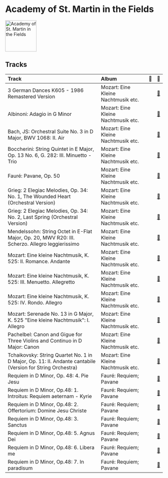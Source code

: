 
# Academy of St. Martin in the Fields


<img src="https://i.scdn.co/image/ab6761610000e5ebc8b13e554131116bf311f242" alt="Academy of St. Martin in the Fields" width="100" />

## Tracks

| Track                                                                                                      | Album                               | 💚   | 🔗                                                          |
|:-----------------------------------------------------------------------------------------------------------|:------------------------------------|:----|:-----------------------------------------------------------|
| 3 German Dances K605 - 1986 Remastered Version                                                             | Mozart: Eine Kleine Nachtmusik etc. |     | [🔗](https://open.spotify.com/track/4O1tFA8Qx8txP2qnIqJ7iy) |
| Albinoni: Adagio in G Minor                                                                                | Mozart: Eine Kleine Nachtmusik etc. |     | [🔗](https://open.spotify.com/track/3QBjivHlen5OOYCnujzvIg) |
| Bach, JS: Orchestral Suite No. 3 in D Major, BWV 1068: II. Air                                             | Mozart: Eine Kleine Nachtmusik etc. |     | [🔗](https://open.spotify.com/track/4MZrz8znekDgMAQ2qQY7jL) |
| Boccherini: String Quintet in E Major, Op. 13 No. 6, G. 282: III. Minuetto - Trio                          | Mozart: Eine Kleine Nachtmusik etc. |     | [🔗](https://open.spotify.com/track/6e85fziCk6MwZUxWyG6Ijm) |
| Fauré: Pavane, Op. 50                                                                                      | Mozart: Eine Kleine Nachtmusik etc. |     | [🔗](https://open.spotify.com/track/7yYONuFhNa72Bf5WFx8hSW) |
| Grieg: 2 Elegiac Melodies, Op. 34: No. 1, The Wounded Heart (Orchestral Version)                           | Mozart: Eine Kleine Nachtmusik etc. |     | [🔗](https://open.spotify.com/track/0LpajCrPOJtmMrrC1n84q3) |
| Grieg: 2 Elegiac Melodies, Op. 34: No. 2, Last Spring (Orchestral Version)                                 | Mozart: Eine Kleine Nachtmusik etc. |     | [🔗](https://open.spotify.com/track/7rp12Tm7r87MOjgUQ0xQ9L) |
| Mendelssohn: String Octet in E-Flat Major, Op. 20, MWV R20: III. Scherzo. Allegro leggierissimo            | Mozart: Eine Kleine Nachtmusik etc. |     | [🔗](https://open.spotify.com/track/5vwgQw9h0zAYf5PxNxvYV1) |
| Mozart: Eine kleine Nachtmusik, K. 525: II. Romance. Andante                                               | Mozart: Eine Kleine Nachtmusik etc. |     | [🔗](https://open.spotify.com/track/5c8aHvonwKaBAoOIXmHQdt) |
| Mozart: Eine kleine Nachtmusik, K. 525: III. Menuetto. Allegretto                                          | Mozart: Eine Kleine Nachtmusik etc. |     | [🔗](https://open.spotify.com/track/0u1geqo8UUXA6nqLGWdEt4) |
| Mozart: Eine kleine Nachtmusik, K. 525: IV. Rondo. Allegro                                                 | Mozart: Eine Kleine Nachtmusik etc. |     | [🔗](https://open.spotify.com/track/5gFRhodjlXDFR5voxOymN9) |
| Mozart: Serenade No. 13 in G Major, K. 525 "Eine kleine Nachtmusik": I. Allegro                            | Mozart: Eine Kleine Nachtmusik etc. |     | [🔗](https://open.spotify.com/track/692c4gU0pklonK8YujxVhm) |
| Pachelbel: Canon and Gigue for Three Violins and Continuo in D Major: Canon                                | Mozart: Eine Kleine Nachtmusik etc. |     | [🔗](https://open.spotify.com/track/1Mse9NKBbEASi50CQ4aYhr) |
| Tchaikovsky: String Quartet No. 1 in D Major, Op. 11: II. Andante cantabile (Version for String Orchestra) | Mozart: Eine Kleine Nachtmusik etc. |     | [🔗](https://open.spotify.com/track/5yOAS9wr1ZBBvXARMpnbUt) |
| Requiem in D Minor, Op. 48: 4. Pie Jesu                                                                    | Fauré: Requiem; Pavane              |     | [🔗](https://open.spotify.com/track/5tmTSjrwoiOacvGAZ8ZEGf) |
| Requiem in D Minor, Op.48: 1. Introitus: Requiem aeternam - Kyrie                                          | Fauré: Requiem; Pavane              |     | [🔗](https://open.spotify.com/track/6BAU2mNOutm6sKu3daQGgt) |
| Requiem in D Minor, Op.48: 2. Offertorium: Domine Jesu Christe                                             | Fauré: Requiem; Pavane              |     | [🔗](https://open.spotify.com/track/506v6JxDnZsRre4m4YFR9q) |
| Requiem in D Minor, Op.48: 3. Sanctus                                                                      | Fauré: Requiem; Pavane              |     | [🔗](https://open.spotify.com/track/51UiadBalTxQn1Ry6CZNNX) |
| Requiem in D Minor, Op.48: 5. Agnus Dei                                                                    | Fauré: Requiem; Pavane              |     | [🔗](https://open.spotify.com/track/0UHDXE1d9Up2mEbzLLsMjw) |
| Requiem in D Minor, Op.48: 6. Libera me                                                                    | Fauré: Requiem; Pavane              |     | [🔗](https://open.spotify.com/track/6nJrXbauUQtCV5TqIFrg0i) |
| Requiem in D Minor, Op.48: 7. In paradisum                                                                 | Fauré: Requiem; Pavane              |     | [🔗](https://open.spotify.com/track/49ppjfV2dKVhXFXI4GgIYU) |